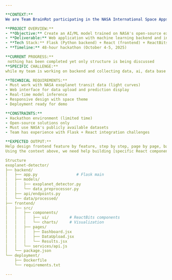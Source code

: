 ```yaml
---

**CONTEXT:**
We are Team BrainRot participating in the NASA International Space Apps Challenge 2025 (October 4-5, 2025). We're working on the challenge "A World Away: Hunting for Exoplanets with AI".

**PROJECT OVERVIEW:**
- **Objective:** Create an AI/ML model trained on NASA's open-source exoplanet datasets (Kepler, TESS, K2) to analyze new data and accurately identify exoplanets
- **Deliverable:** Web application with machine learning backend and interactive frontend
- **Tech Stack:** Flask (Python backend) + React (frontend) + ReactBits UI components
- **Timeline:** 48-hour hackathon (October 4-5, 2025)

**CURRENT PROGRESS:**
 nothing has been completed yet only structure is being discussed
**SPECIFIC CHALLENGE:**
while my team is working on backend and collecting data, ai, data base etc i want to start working on frontend first from landing page with hero section being with this eye catching background https://reactbits.dev/backgrounds/galaxy after that we as we scroll down we get the typical content we get on landing page of a website

**TECHNICAL REQUIREMENTS:**
- Must work with NASA exoplanet transit data (light curves)
- Web interface for data upload and prediction display
- Real-time model inference
- Responsive design with space theme
- Deployment ready for demo

**CONSTRAINTS:**
- Hackathon environment (limited time)
- Open-source solutions only
- Must use NASA's publicly available datasets
- Team has experience with Flask + React integration challenges

**EXPECTED OUTPUT:**
Help design frontend feature by feature, step by step, page by page, basic to advance while keeping in mind that ai will be integrated and backend as flask
Using the context above, we need help building [specific React component/feature]. We're using ReactBits library and want to create [specific functionality]. Please provide React code with modern hooks.

Structure
exoplanet-detector/
├── backend/
│   ├── app.py                 # Flask main
│   ├── models/
│   │   ├── exoplanet_detector.py
│   │   └── data_preprocessor.py
│   ├── api/endpoints.py
│   └── data/processed/
├── frontend/
│   ├── src/
│   │   ├── components/
│   │   │   ├── ui/         # ReactBits components
│   │   │   └── charts/     # Visualization
│   │   ├── pages/
│   │   │   ├── Dashboard.jsx
│   │   │   ├── DataUpload.jsx
│   │   │   └── Results.jsx
│   │   └── services/api.js
│   └── package.json
└── deployment/
    ├── Dockerfile
    └── requirements.txt

---
```


